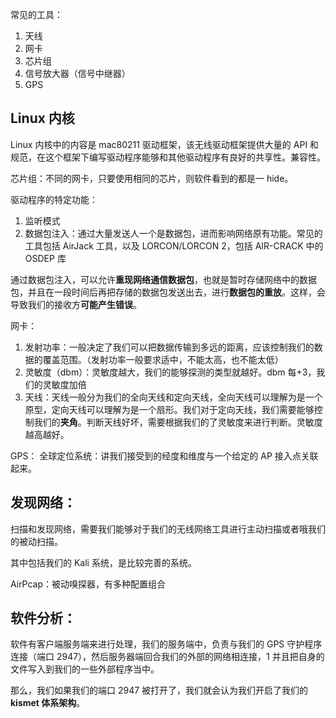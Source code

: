 常见的工具：
1. 天线
2. 网卡
3. 芯片组
4. 信号放大器（信号中继器）
5. GPS

## Linux 内核
Linux 内核中的内容是 mac80211 驱动框架，该无线驱动框架提供大量的 API 和规范，在这个框架下编写驱动程序能够和其他驱动程序有良好的共享性。兼容性。

芯片组：不同的网卡，只要使用相同的芯片，则软件看到的都是一 hide。

驱动程序的特定功能：
1. 监听模式
2. 数据包注入：通过大量发送人一个是数据包，进而影响网络原有功能。常见的工具包括 AirJack 工具，以及 LORCON/LORCON 2，包括 AIR-CRACK 中的 OSDEP 库

通过数据包注入，可以允许**重现网络通信数据包**，也就是暂时存储网络中的数据包，并且在一段时间后再把存储的数据包发送出去，进行**数据包的重放**。这样，会导致我们的接收方**可能产生错误**。

网卡：
1. 发射功率：一般决定了我们可以把数据传输到多远的距离，应该控制我们的数据的覆盖范围。（发射功率一般要求适中，不能太高，也不能太低）
2. 灵敏度（dbm）：灵敏度越大，我们的能够探测的类型就越好。dbm 每+3，我们的灵敏度加倍
3. 天线：天线一般分为我们的全向天线和定向天线，全向天线可以理解为是一个原型，定向天线可以理解为是一个扇形。我们对于定向天线，我们需要能够控制我们的**夹角**。判断天线好坏，需要根据我们的了灵敏度来进行判断。灵敏度越高越好。

GPS：
全球定位系统：讲我们接受到的经度和维度与一个给定的 AP 接入点关联起来。

## 发现网络：
扫描和发现网络，需要我们能够对于我们的无线网络工具进行主动扫描或者哦我们的被动扫描。

其中包括我们的 Kali 系统，是比较完善的系统。

AirPcap：被动嗅探器，有多种配置组合

## 软件分析：
软件有客户端服务端来进行处理，我们的服务端中，负责与我们的 GPS 守护程序连接（端口 2947），然后服务器端回合我们的外部的网络相连接，1 并且把自身的文件写入到我们的一些外部程序当中。

那么，我们如果我们的端口 2947 被打开了，我们就会认为我们开启了我们的**kismet 体系架构**。